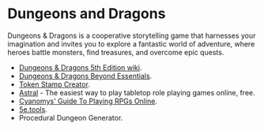 # Dungeons and Dragons

Dungeons & Dragons is a cooperative storytelling game that harnesses your imagination and invites you to explore a fantastic world of adventure, where heroes battle monsters, find treasures, and overcome epic quests.

- [Dungeons & Dragons 5th Edition wiki](http://dnd5e.wikidot.com/).
- [Dungeons & Dragons Beyond Essentials](https://www.dndbeyond.com/essentials).
- [Token Stamp Creator](https://rolladvantage.com/tokenstamp/).
- [Astral](https://www.astraltabletop.com/) - The easiest way to play tabletop role playing games online, free.
- [Cyanomys' Guide To Playing RPGs Online](https://paper.dropbox.com/doc/Cyanomys-Guide-To-Playing-RPGs-Online-v2.1.0-Ef83ststlhPqW0LELrgye#:h2=Cyanomys%E2%80%99-Guide-To-Playing-RPG).
- [5e.tools](https://5e.tools/index.html).
- Procedural Dungeon Generator.
